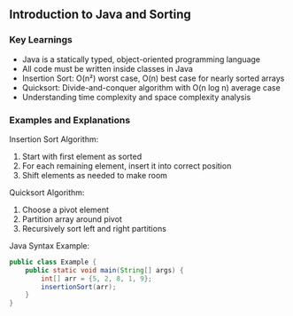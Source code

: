 ## Introduction to Java and Sorting

### Key Learnings
- Java is a statically typed, object-oriented programming language
- All code must be written inside classes in Java
- Insertion Sort: O(n²) worst case, O(n) best case for nearly sorted arrays
- Quicksort: Divide-and-conquer algorithm with O(n log n) average case
- Understanding time complexity and space complexity analysis

### Examples and Explanations
Insertion Sort Algorithm:
1. Start with first element as sorted
2. For each remaining element, insert it into correct position
3. Shift elements as needed to make room

Quicksort Algorithm:
1. Choose a pivot element
2. Partition array around pivot
3. Recursively sort left and right partitions

Java Syntax Example:
```java
public class Example {
    public static void main(String[] args) {
        int[] arr = {5, 2, 8, 1, 9};
        insertionSort(arr);
    }
}
```